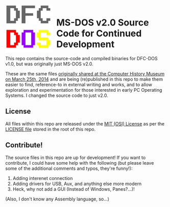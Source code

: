<img width="150" height="150" align="left" style="float: left; margin: 0 10px 0 0;" alt="DFC-DOS logo" src="/DFC-DOS.jpg">

# MS-DOS v2.0 Source Code for Continued Development
This repo contains the source-code and compiled binaries for DFC-DOS v1.0, but was originally just MS-DOS v2.0.

These are the same files [originally shared at the Computer History Museum on March 25th, 2014]( http://www.computerhistory.org/atchm/microsoft-ms-dos-early-source-code/) and are being (re)published in this repo to make them easier to find, reference-to in external writing and works, and to allow exploration and experimentation for those interested in early PC Operating Systems. I changed the source code to just v2.0. 

## License
All files within this repo are released under the [MIT (OSI) License]( https://en.wikipedia.org/wiki/MIT_License) as per the [LICENSE file](/LICENSE.md) stored in the root of this repo.

## Contribute!
The source files in this repo are up for development! If you want to contribute, I could have some help with the following (but please leave some of the additional comments and typos, they're funny!): 

1. Adding interenet connection
2. Adding drivers for USB, Aux, and anything else more modern
3. Heck, why not add a GUI (Instead of Windows, Panes?...)!

(Also, I don't know any Assembly language, so...)
